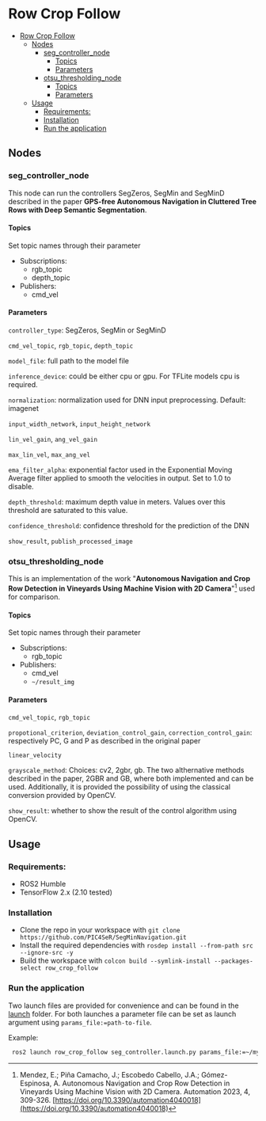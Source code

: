 # Row Crop Follow

- [Row Crop Follow](#row-crop-follow)
  - [Nodes](#nodes)
    - [seg\_controller\_node](#seg_controller_node)
      - [Topics](#topics)
      - [Parameters](#parameters)
    - [otsu\_thresholding\_node](#otsu_thresholding_node)
      - [Topics](#topics-1)
      - [Parameters](#parameters-1)
  - [Usage](#usage)
    - [Requirements:](#requirements)
    - [Installation](#installation)
    - [Run the application](#run-the-application)


## Nodes
### seg_controller_node
This node can run the controllers SegZeros, SegMin and SegMinD described in the paper **GPS-free Autonomous Navigation in Cluttered Tree Rows with Deep Semantic Segmentation**.

#### Topics
Set topic names through their parameter
- Subscriptions:
  - rgb_topic
  - depth_topic
- Publishers:
  - cmd_vel

#### Parameters
`controller_type`: SegZeros, SegMin or SegMinD

`cmd_vel_topic`, `rgb_topic`, `depth_topic`

`model_file`: full path to the model file

`inference_device`: could be either cpu or gpu. For TFLite models cpu is required.

`normalization`: normalization used for DNN  input preprocessing. Default: imagenet

`input_width_network`, `input_height_network`

`lin_vel_gain`, `ang_vel_gain`

`max_lin_vel`, `max_ang_vel`

`ema_filter_alpha`: exponential factor used in the Exponential Moving Average filter applied to smooth the velocities in output. Set to 1.0 to disable.

`depth_threshold`: maximum depth value in meters. Values over this threshold are saturated to this value.

`confidence_threshold`: confidence threshold for the prediction of the DNN

`show_result`, `publish_processed_image`

### otsu_thresholding_node

This is an implementation of the work "**Autonomous Navigation and Crop Row Detection in Vineyards Using Machine Vision with 2D Camera**"[^1] used for comparison.

> [^1]: Mendez, E.; Piña Camacho, J.; Escobedo Cabello, J.A.; Gómez-Espinosa, A. Autonomous Navigation and Crop Row Detection in Vineyards Using Machine Vision with 2D Camera. Automation 2023, 4, 309-326. [https://doi.org/10.3390/automation4040018](https://doi.org/10.3390/automation4040018)

#### Topics
Set topic names through their parameter
- Subscriptions:
  - rgb_topic
- Publishers:
  - cmd_vel
  - `~/result_img`

#### Parameters
`cmd_vel_topic`, `rgb_topic`

`propotional_criterion`, `deviation_control_gain`, `correction_control_gain`: respectively PC, G and P as described in the original paper

`linear_velocity`

`grayscale_method`: Choices: cv2, 2gbr, gb. The two althernative methods described in the paper, 2GBR and GB, where both implemented and can be used. Additionally, it is provided the possibility of using the classical conversion provided by OpenCV.

`show_result`: whether to show the result of the control algorithm using OpenCV.

## Usage

### Requirements:
- ROS2 Humble
- TensorFlow 2.x (2.10 tested)

### Installation
- Clone the repo in your workspace with `git clone https://github.com/PIC4SeR/SegMinNavigation.git`
- Install the required dependencies with `rosdep install --from-path src --ignore-src -y`
- Build the workspace with `colcon build --symlink-install --packages-select row_crop_follow`

### Run the application

Two launch files are provided for convenience and can be found in the [launch](./launch/) folder. For both launches a parameter file can be set as launch argument using `params_file:=path-to-file`.

Example: 
```bash
 ros2 launch row_crop_follow seg_controller.launch.py params_file:=~/my_params.yaml 
```

